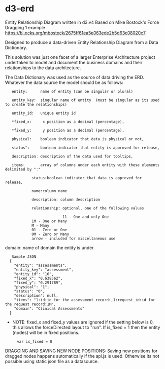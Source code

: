 # d3-erd
 Entity Relationship Diagram written in d3.v4
 Based on Mike Bostock's Force Dragging 1 example https://bl.ocks.org/mbostock/2675ff61ea5e063ede2b5d63c08020c7

Designed to produce a data-driven Entity Relationship Diagram from a Data Dictionary.

This solution was just one facet of a larger Enterprise Architecture project undertaken to model and document the business domains and their relationships to the data architecture.

The Data Dictionary was used as the source of data driving the ERD. Whatever the data source the model should be as follows:

	   entity:      name of entity (can be singular or plural)

	   entity_key:  singular name of entity  (must be singular as its used to create the relationships)

	   entity_id:   unique entity id

	   *fixed_x:     x position as a decimal (percentage),

	   *fixed_y:     y position as a decimal (percentage),

	   physical:    boolean indicator that data is physical or not,

	   status":     boolean indicator that entity is approved for release,

	   description: description of the data used for tooltips,

	   items:       array of columns under each entity with these elements delimited by ":"
   
                status:boolean indicator that data is approved for release,
                
                name:column name
                
                description: column description
                
                relationship: optional, one of the following values
		
                              11 - One and only One
				1M - One or Many
				M - Many
				01 - Zero or One
				0M - Zero or Many
				arrow - included for miscellaneous use
                              
   domain:      name of domain the entity is under
   
	   Sample JSON
	  {
	    "entity": "assessments",
	    "entity_key": "assessment",
	    "entity_id": "16",
	    "fixed_x": "0.638562",
	    "fixed_y": "0.291789",
	    "physical": "1",
	    "status": "0",
	    "description": null,
	    "items": "1:id:id for the assessment record:,1:request_id:id for the request record:1M",
	    "domain": "Clinical Assessments"
	  }

* NOTE: fixed_x and fixed_y values are ignored if the setting below is 0, this allows the forceDirected layout to "run".
If is_fixed = 1 then the entity (nodes) will be in fixed positions. 

		var is_fixed = 0 

DRAGGING AND SAVING NEW NODE POSITIONS:
Saving new positions for dragged nodes happens automatically if the api.js is used. Otherwise its not possible using static json file as a datasource.

